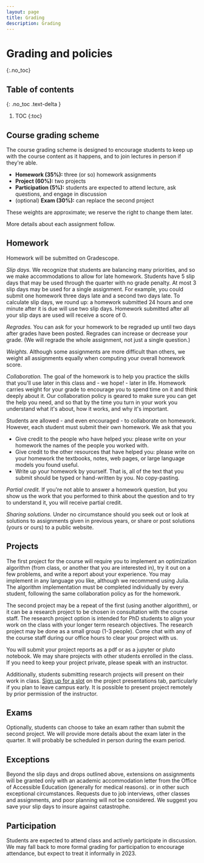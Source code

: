 ```yaml
---
layout: page
title: Grading
description: Grading
---
```


# Grading and policies
{:.no_toc}

## Table of contents
{: .no_toc .text-delta }

1. TOC
{:toc}

## Course grading scheme

The course grading scheme is designed to encourage students to keep up with
the course content as it happens, and to join lectures in person if they're able.

- **Homework (35%):** three (or so) homework assignments
- **Project (60%):** two projects
- **Participation (5%):** students are expected to attend lecture, ask questions, and engage in discussion
- (optional) **Exam (30%):** can replace the second project

These weights are approximate; we reserve the right to change them later.

More details about each assignment follow.

## Homework

Homework will be submitted on Gradescope.

*Slip days.* We recognize that students are balancing many priorities,
and so we make accommodations to allow for late homework.
Students have 5 slip days that may be used through the quarter with no grade penalty.
At most 3 slip days may be used for a single assignment.
For example, you could submit one homework three days late and a second two days late.
To calculate slip days, we round up: a homework submitted 24 hours and one minute after it is due will use two slip days.
Homework submitted after all your slip days are used will receive a score of 0.

*Regrades.* You can ask for your homework to be regraded up until two days after grades have been posted.
Regrades can increase or decrease your grade.
(We will regrade the whole assignment, not just a single question.)

*Weights.* Although some assignments are more difficult than others,
we weight all assignments equally when computing your overall homework score.

*Collaboration.* The goal of the homework is to help you practice the skills that you'll use later in this class and - we hope! - later in life.
Homework carries weight for your grade to encourage you to spend time on it and think deeply about it.
Our collaboration policy is geared to make sure you can get the help you need,
and so that by the time you turn in your work you understand what it's about,
how it works, and why it's important.

Students are allowed - and even encouraged - to collaborate on homework.
However, each student must submit their own homework. We ask that you

- Give credit to the people who have helped you: please write on your homework the names of the people you worked with.
- Give credit to the other resources that have helped you: please write on your homework 
the textbooks, notes, web pages, or large language models you found useful.
- Write up your homework by yourself. 
That is, all of the text that you submit should be typed or hand-written by you.
No copy-pasting.

*Partial credit.* If you're not able to answer a homework question, but you show us
the work that you performed to think about the question and to try to understand it,
you will receive partial credit.

*Sharing solutions.* 
Under no circumstance should you seek out or look at solutions to assignments given in previous years,
or share or post solutions (yours or ours) to a public website.

## Projects

The first project for the course will require you to implement an optimization algorithm 
(from class, or another that you are interested in),
try it out on a few problems, and write a report about your experience.
You may implement in any language you like, although we recommend using Julia.
The algorithm implementation must be completed individually by every student,
following the same collaboration policy as for the homework.

The second project may be a repeat of the first (using another algorithm), 
or it can be a research project to be chosen in consultation with the course staff.
The research project option is intended for PhD students to align your work on the class 
with your longer term research objectives.
The research project may be done as a small group (1-3 people).
Come chat with any of the course staff during our office hours to clear your project with us.

You will submit your project reports as a pdf or as a jupyter or pluto notebook.
We may share projects with other students enrolled in the class. 
If you need to keep your project private, please speak with an instructor.

Additionally, students submitting research projects will present on their work in class.
[Sign up for a slot](https://docs.google.com/spreadsheets/d/1PXv_sFkhz5jNAA765kgHanSPoILm2fHzzRNuOOJzpHM/edit?usp=sharing)
on the project presentations tab, particularly if you plan to leave campus early.
It is possible to present project remotely by prior permission of the instructor.

## Exams

Optionally, students can choose to take an exam rather than submit the second project.
We will provide more details about the exam later in the quarter.
It will probably be scheduled in person during the exam period.

## Exceptions

Beyond the slip days and drops outlined above,
extensions on assignments will be granted only 
with an academic accommodation letter from the Office of Accessible Education
(generally for medical reasons).
or in other such exceptional circumstances.
Requests due to job interviews, other classes and assignments, and poor planning will not be considered.
We suggest you save your slip days to insure against catastrophe.

## Participation

Students are expected to attend class and actively participate in discussion.
We may fall back to more formal grading for participation to encourage attendance, 
but expect to treat it informally in 2023.